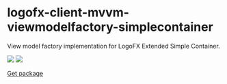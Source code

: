 # logofx-client-mvvm-viewmodelfactory-simplecontainer
View model factory implementation for LogoFX Extended Simple Container.

<img src=https://ci.appveyor.com/api/projects/status/github/logofx/logofx-client-mvvm-viewmodelfactory-simplecontainer>

<img src=https://img.shields.io/nuget/dt/LogoFX.Client.Mvvm.ViewModelFactory.SimpleContainer>

[Get package](https://www.nuget.org/packages/LogoFX.Client.Mvvm.ViewModelFactory.SimpleContainer)